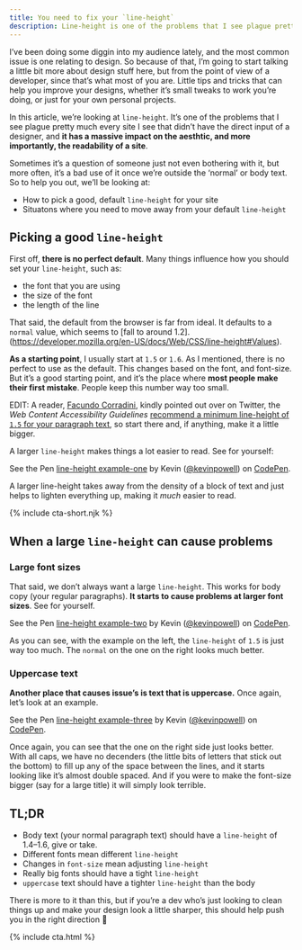 ```yaml
---
title: You need to fix your `line-height`
description: Line-height is one of the problems that I see plague pretty much every site I see that didn’t have the direct input of a designer. People overlook it, but it has a huge effect on the readability, and overall design aesthetic, of a site.
---
```


I’ve been doing some diggin into my audience lately, and the most common issue is one relating to design. So because of that, I’m going to start talking a little bit more about design stuff here, but from the point of view of a developer, since that’s what most of you are. Little tips and tricks that can help you improve your designs, whether it’s small tweaks to work you’re doing, or just for your own personal projects.

In this article, we’re looking at `line-height`. It’s one of the problems that I see plague pretty much every site I see that didn’t have the direct input of a designer, and **it has a massive impact on the aesthtic, and more importantly, the readability of a site**.

Sometimes it’s a question of someone just not even bothering with it, but more often, it’s a bad use of it once we’re outside the ‘normal’ or body text. So to help you out, we’ll be looking at:

- How to pick a good, default `line-height` for your site
- Situatons where you need to move away from your default `line-height`

<!--more-->

## Picking a good `line-height`

First off, **there is no perfect default**. Many things influence how you should set your `line-height`, such as:

- the font that you are using
- the size of the font
- the length of the line

That said, the default from the browser is far from ideal. It defaults to a `normal` value, which seems to [fall to around 1.2].(https://developer.mozilla.org/en-US/docs/Web/CSS/line-height#Values).

**As a starting point**, I usually start at `1.5` or `1.6`. As I mentioned, there is no perfect to use as the default. This changes based on the font, and font-size. But it’s a good starting point, and it’s the place where **most people make their first mistake**. People keep this number way too small.

EDIT: A reader, [Facundo Corradini](https://twitter.com/fcorradini), kindly pointed out over on Twitter, the _Web Content Accessibility Guidelines_ [recommend a minimum line-height of `1.5` for your paragraph text](https://www.w3.org/TR/2008/REC-WCAG20-20081211/#visual-audio-contrast-visual-presentation), so start there and, if anything, make it a little bigger.

A larger `line-height` makes things a lot easier to read. See for yourself:

<p data-height="265" data-theme-id="0" data-slug-hash="ddc32d91edad602c062c01e40b0fd549" data-default-tab="result" data-user="kevinpowell" data-pen-title="line-height example-one" class="codepen">See the Pen <a href="https://codepen.io/kevinpowell/pen/ddc32d91edad602c062c01e40b0fd549/">line-height example-one</a> by Kevin (<a href="https://codepen.io/kevinpowell">@kevinpowell</a>) on <a href="https://codepen.io">CodePen</a>.</p>
<script async src="https://static.codepen.io/assets/embed/ei.js"></script>

A larger line-height takes away from the density of a block of text and just helps to lighten everything up, making it _much_ easier to read.

{% include cta-short.njk %}

## When a large `line-height` can cause problems

### Large font sizes

That said, we don’t always want a large `line-height`. This works for body copy (your regular paragraphs). **It starts to cause problems at larger font sizes**. See for yourself.

<p data-height="265" data-theme-id="0" data-slug-hash="1d1b82fa9bc4ac480bc7ff4748f30081" data-default-tab="result" data-user="kevinpowell" data-pen-title="line-height example-two" class="codepen">See the Pen <a href="https://codepen.io/kevinpowell/pen/1d1b82fa9bc4ac480bc7ff4748f30081/">line-height example-two</a> by Kevin (<a href="https://codepen.io/kevinpowell">@kevinpowell</a>) on <a href="https://codepen.io">CodePen</a>.</p>
<script async src="https://static.codepen.io/assets/embed/ei.js"></script>

As you can see, with the example on the left, the `line-height` of `1.5` is just way too much. The `normal` on the one on the right looks much better.

### Uppercase text

**Another place that causes issue’s is text that is uppercase.** Once again, let’s look at an example.

<p data-height="199" data-theme-id="0" data-slug-hash="fd81f60812a2700b57dcaf2d81cc7257" data-default-tab="result" data-user="kevinpowell" data-pen-title="line-height example-three" class="codepen">See the Pen <a href="https://codepen.io/kevinpowell/pen/fd81f60812a2700b57dcaf2d81cc7257/">line-height example-three</a> by Kevin (<a href="https://codepen.io/kevinpowell">@kevinpowell</a>) on <a href="https://codepen.io">CodePen</a>.</p>
<script async src="https://static.codepen.io/assets/embed/ei.js"></script>

Once again, you can see that the one on the right side just looks better. With all caps, we have no decenders (the little bits of letters that stick out the bottom) to fill up any of the space between the lines, and it starts looking like it’s almost double spaced. And if you were to make the font-size bigger (say for a large title) it will simply look terrible.

## TL;DR

- Body text (your normal paragraph text) should have a `line-height` of 1.4–1.6, give or take.
- Different fonts mean different `line-height`
- Changes in `font-size` mean adjusting `line-height`
- Really big fonts should have a tight `line-height`
- `uppercase` text should have a tighter `line-height` than the body

There is more to it than this, but if you’re a dev who’s just looking to clean things up and make your design look a little sharper, this should help push you in the right direction 🙂

{% include cta.html %}
